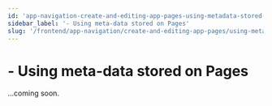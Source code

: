 ```yaml
---
id: 'app-navigation-create-and-editing-app-pages-using-metadata-stored-on-pages'
sidebar_label: '- Using meta-data stored on Pages'
slug: '/frontend/app-navigation/create-and-editing-app-pages/using-meta-data-stored-on-pages'
---
```


# - Using meta-data stored on Pages

...coming soon.
